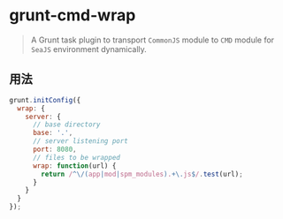 # grunt-cmd-wrap

  > A Grunt task plugin to transport `CommonJS` module to `CMD` module for `SeaJS` environment dynamically.

## 用法

```js
grunt.initConfig({
  wrap: {
    server: {
      // base directory
      base: '.',
      // server listening port
      port: 8080,
      // files to be wrapped
      wrap: function(url) {
        return /^\/(app|mod|spm_modules).+\.js$/.test(url);
      }
    }
  }
});
```
